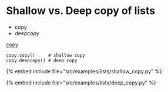# Shallow vs. Deep copy of lists

* copy
* deepcopy

[copy](https://docs.python.org/library/copy.html)

```
copy.copy()     # shallow copy
copy.deepcopy() # deep copy
```

{% embed include file="src/examples/lists/shallow_copy.py" %}


{% embed include file="src/examples/lists/deep_copy.py" %}



